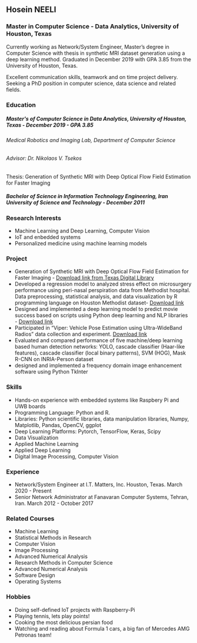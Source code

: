 ## Hosein NEELI
### Master in Computer Science - Data Analytics, University of Houston, Texas

Currently working as Network/System Engineer, Master’s degree in Computer Science with thesis in synthetic MRI dataset generation using a deep learning method. Graduated in December 2019 with GPA 3.85 from the University of Houston, Texas.

Excellent communication skills, teamwork and on time project delivery. Seeking a PhD position in computer science, data science and related fields.


### Education
##### Master's of Computer Science in Data Analytics, University of Houston, Texas - December 2019 - GPA 3.85
###### Medical Robotics and Imaging Lab, Department of Computer Science
###### Advisor: Dr. Nikolaos V. Tsekos
Thesis: Generation of Synthetic MRI with Deep Optical Flow Field Estimation for Faster Imaging

##### Bachelor of Science in Information Technology Engineering, Iran University of Science and Technology - December 2011 

### Research Interests
- Machine Learning and Deep Learning, Computer Vision
- IoT and enbedded systems
- Personalized medicine using machine learning models

### Project
- Generation of Synthetic MRI with Deep Optical Flow Field
Estimation for Faster Imaging - [Download link from Texas Digital Library](https://uh-ir.tdl.org/bitstream/handle/10657/5576/NEELI-THESIS-2019.pdf?sequence=1&isAllowed=n)
- Developed a regression model to analyzed stress effect on microsurgery performance using peri-nasal perspiration data from Methodist hospital. Data preprocessing, statistical analysis, and data visualization by R programming language on Houston Methodist dataset- [Download link]([Hosein_Neeli]-Statistical_Methods_in_Research.pdf)
-	Designed and implemented a deep learning model to predict movie success based on scripts using Python deep learning and NLP libraries - [Download link]([Hosein_Neeli]-Movie-Success-Prediction.pdf)
-	Participated in “Viper: Vehicle Pose Estimation using Ultra-WideBand Radios” data collection and experiment. [Download link]([https://uh-ir.tdl.org/bitstream/handle/10657/5576/NEELI-THESIS-2019.pdf?sequence=1&isAllowed=n](https://nsl.cs.uh.edu/papers/uwbviper-dcoss2020.pdf))
- Evaluated and compared performance of five machine/deep learning based human detection networks: YOLO, cascade classifier (Haar-like features), cascade classifier (local binary patterns), SVM (HOG), Mask R-CNN on INRIA-Person dataset
- designed and implemented a frequency domain image enhancement software using Python TkInter


### Skills
- Hands-on experience with embedded systems like Raspbery Pi and UWB boards
- Programming Language: Python and R.
- Libraries: Python scientific libraries, data manipulation libraries, Numpy, Matplotlib, Pandas, OpenCV, ggplot
- Deep Learning Platforms: Pytorch, TensorFlow, Keras, Scipy
- Data Visualization
- Applied Machine Learning
- Applied Deep Learning
- Digital Image Processing, Computer Vision


### Experience
- Network/System Engineer at I.T. Matters, Inc. Houston, Texas. March 2020 - Present
- Senior Network Administrator at Fanavaran Computer Systems, Tehran, Iran. March 2012 - October 2017

### Related Courses
- Machine Learning
- Statistical Methods in Research
- Computer Vision
- Image Processing
- Advanced Numerical Analysis
- Research Methods in Computer Science
- Advanced Numerical Analysis
- Software Design
- Operating Systems

### Hobbies
- Doing self-defined IoT projects with Raspberry-Pi
- Playing tennis, lets play points!
- Cooking the most delicious persian food
- Watching and reading about Formula 1 cars, a big fan of Mercedes AMG Petronas team!
